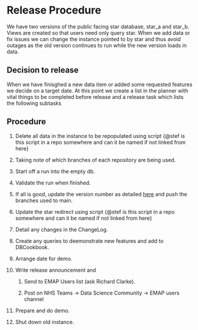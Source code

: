 # Release Procedure


We have two versions of the public facing star database, star_a and star_b.
Views are created so that users need only query star.
When we add data or fix issues we can change the instance pointed to by star and thus avoid outages as the old version continues to run while the new version loads in data.

## Decision to release

When we have finisghed a new data item or added some requested features we decide on a target date.
At this point we create a list in the planner with vital things to be completed before release and a release task which lists the following subtasks


## Procedure

   1. Delete all data in the instance to be repopulated using script {@stef is this script in a repo somewhere and can it be named if not linked from here}

   1. Taking note of which branches of each repository are being used.

   1. Start off a run into the empty db.

   1. Validate the run when finished.

   1. If all is good, update the version number as detailed [here](repo-versioning.md) and push the branches used to main.

   1. Update the star redirect using script {@stef is this script in a repo somewhere and can it be named if not linked from here}

   1. Detail any changes in the ChangeLog.

   1. Create any queries to deemonstrate new features and add to DBCookbook.

   1. Arrange date for demo.

   1. Write release announcement and
      1. Send to EMAP Users list (ask Richard Clarke).

      2. Post on NHS Teams -> Data Science Community -> EMAP users channel

   1. Prepare and do demo.

   1. Shut down old instance.  
